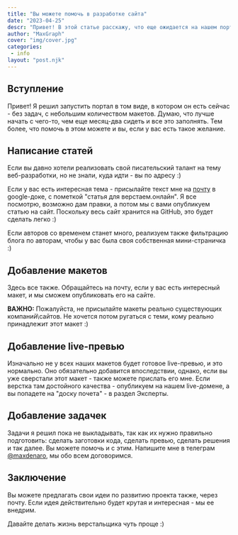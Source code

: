 ```yaml
---
title: "Вы можете помочь в разработке сайта"
date: "2023-04-25"
descr: "Привет! В этой статье расскажу, что еще ожидается на нашем портале, и как вы можете с этим помочь"
author: "MaxGraph"
cover: "img/cover.jpg"
categories:
 - info
layout: "post.njk"
---
```


<h2 id="one">Вступление</h2>

Привет! Я решил запустить портал в том виде, в котором он есть сейчас - без задач, с небольшим количеством макетов. Думаю, что лучше начать с чего-то, чем еще месяц-два сидеть и все это заполнять. Тем более, что помочь в этом можете и вы, если у вас есть такое желание.

<h2 id="two">Написание статей</h2>

Если вы давно хотели реализовать свой писательский талант на тему веб-разработки, но не знали, куда идти - вы по адресу :)

Если у вас есть интересная тема - присылайте текст мне на <a href="mailto:maxgraph23@gmail.com">почту</a> в google-доке, с пометкой "статья для верстаем.онлайн". Я все посмотрю, возможно дам правки, а потом мы с вами опубликуем статью на сайт. Поскольку весь сайт хранится на GitHub, это будет сделать легко :)

Если авторов со временем станет много, реализуем также фильтрацию блога по авторам, чтобы у вас была своя собственная мини-страничка :)

<h2 id="three">Добавление макетов</h2>

Здесь все также. Обращайтесь на почту, если у вас есть интересный макет, и мы сможем опубликовать его на сайте.

__ВАЖНО:__ Пожалуйста, не присылайте макеты реально существующих компаний\сайтов. Не хочется потом ругаться с теми, кому реально принадлежит этот макет :)

<h2 id="four">Добавление live-превью</h2>

Изначально не у всех наших макетов будет готовое live-превью, и это нормально. Оно обязательно добавится впоследствии, однако, если вы уже сверстали этот макет - также можете прислать его мне. Если верстка там достойного качества - опубликуем на нашем live-домене, а вы попадете на "доску почета" - в раздел Эксперты.

<h2 id="five">Добавление задачек</h2>

Задачи я решил пока не выкладывать, так как их нужно правильно подготовить: сделать заготовки кода, сделать превью, сделать решения и так далее. Вы можете помочь и с этим. Напишите мне в телеграм <a href="https://t.me/maxdenaro">@maxdenaro</a>, мы обо всем договоримся.

<h2 id="six">Заключение</h2>

Вы можете предлагать свои идеи по развитию проекта также, через почту. Если идея действительно будет крутая и интересная - мы ее внедрим.

Давайте делать жизнь верстальщика чуть проще :)
